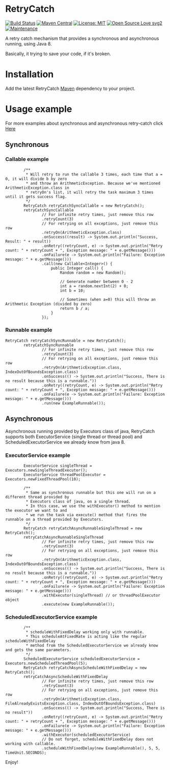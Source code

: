 # RetryCatch
[![Build Status](https://travis-ci.com/bnsd55/RetryCatch.svg?branch=master)](https://travis-ci.com/bnsd55/RetryCatch)
[![Maven Central](https://maven-badges.herokuapp.com/maven-central/com.github.bnsd55/RetryCatch/badge.svg)](https://maven-badges.herokuapp.com/maven-central/com.github.bnsd55/RetryCatch)
[![License: MIT](https://img.shields.io/badge/License-MIT-yellow.svg)](https://opensource.org/licenses/MIT)
[![Open Source Love svg2](https://badges.frapsoft.com/os/v2/open-source.svg?v=103)](https://github.com/ellerbrock/open-source-badges/)
[![Maintenance](https://img.shields.io/badge/Maintained%3F-yes-green.svg)](https://GitHub.com/Naereen/StrapDown.js/graphs/commit-activity)

A retry catch mechanism that provides a synchronous and asynchronous running, using Java 8.

Basically, it trying to save your code, if it's broken.

# Installation
Add the latest RetryCatch [Maven](https://search.maven.org/artifact/com.github.bnsd55/RetryCatch/1.0.0/jar) dependency to your project.


# Usage example
For more examples about synchronous and asynchronous retry-catch click [Here](/src/main/java/com/github/bnsd55/main/Main.java)

## Synchronous

### Callable example
```
        /**
         * Will retry to run the callable 3 times, each time that a = 0, it will divide b by zero
         * and throw an ArithmeticException. Because we've mentioned ArithmeticException.class in
         * retryOn's list, it will retry the task maximum 3 times until it gets success flag.
         */
        RetryCatch retryCatchSyncCallable = new RetryCatch();
        retryCatchSyncCallable
                // For infinite retry times, just remove this row
                .retryCount(3)
                // For retrying on all exceptions, just remove this row
                .retryOn(ArithmeticException.class)
                .onSuccess((result) -> System.out.println("Success, Result: " + result))
                .onRetry((retryCount, e) -> System.out.println("Retry count: " + retryCount + ", Exception message: " + e.getMessage()))
                .onFailure(e -> System.out.println("Failure: Exception message: " + e.getMessage()))
                .call(new Callable<Integer>() {
                    public Integer call() {
                        Random random = new Random();

                        // Generate number between 0 - 2
                        int a = random.nextInt(2) + 0;
                        int b = 10;

                        // Sometimes (when a=0) this will throw an Arithmetic Exception (divided by zero)
                        return b / a;
                    }
                });
```
### Runnable example
```
RetryCatch retryCatchSyncRunnable = new RetryCatch();
        retryCatchSyncRunnable
                // For infinite retry times, just remove this row
                .retryCount(3)
                // For retrying on all exceptions, just remove this row
                .retryOn(ArithmeticException.class, IndexOutOfBoundsException.class)
                .onSuccess(() -> System.out.println("Success, There is no result because this is a runnable."))
                .onRetry((retryCount, e) -> System.out.println("Retry count: " + retryCount + ", Exception message: " + e.getMessage()))
                .onFailure(e -> System.out.println("Failure: Exception message: " + e.getMessage()))
                .run(new ExampleRunnable());
```

## Asynchronous
Asynchronous running provided by Executors class of java, 
RetryCatch supports both ExecutorService (single thread or thread pool) and ScheduledExecutorService we already know from java 8.

### ExecutorService example

```
        ExecutorService singleThread = Executors.newSingleThreadExecutor();
        ExecutorService threadPoolExecutor = Executors.newFixedThreadPool(10);

        /**
         * Same as synchronous runnable but this one will run on a different thread provided by
         * Executors class of java, on a single thread.
         * In this case, we use the withExecutor() method to mention the executor we want to and
         * we run the task via execute() method that fires the runnable on a thread provided by Executors.
         */
        RetryCatch retryCatchAsyncRunnableSingleThread = new RetryCatch();
        retryCatchAsyncRunnableSingleThread
                // For infinite retry times, just remove this row
                .retryCount(3)
                // For retrying on all exceptions, just remove this row
                .retryOn(ArithmeticException.class, IndexOutOfBoundsException.class)
                .onSuccess(() -> System.out.println("Success, There is no result because this is a runnable."))
                .onRetry((retryCount, e) -> System.out.println("Retry count: " + retryCount + ", Exception message: " + e.getMessage()))
                .onFailure(e -> System.out.println("Failure: Exception message: " + e.getMessage()))
                .withExecutor(singleThread) // or threadPoolExecutor object
                .execute(new ExampleRunnable());
```

### ScheduledExecutorService example
```
        /**
         * scheduleWithFixedDelay working only with runnable.
         * This scheduleAtFixedRate is acting like the regular scheduleWithFixedDelay
         * method from the ScheduledExecutorService we already know and gets the same parameters.
         */
        ScheduledExecutorService scheduledExecutorService = Executors.newScheduledThreadPool(5);
        RetryCatch retryCatchAsyncScheduleWithFixedDelay = new RetryCatch();
        retryCatchAsyncScheduleWithFixedDelay
                // For infinite retry times, just remove this row
                .retryCount(3)
                // For retrying on all exceptions, just remove this row
                .retryOn(ArithmeticException.class, FileAlreadyExistsException.class, IndexOutOfBoundsException.class)
                .onSuccess(() -> System.out.println("Success, There is no result"))
                .onRetry((retryCount, e) -> System.out.println("Retry count: " + retryCount + ", Exception message: " + e.getMessage()))
                .onFailure(e -> System.out.println("Failure: Exception message: " + e.getMessage()))
                .withExecutor(scheduledExecutorService)
                // Do not forget, scheduleWithFixedDelay does not working with callable.
                .scheduleWithFixedDelay(new ExampleRunnable(), 5, 5, TimeUnit.SECONDS);
```

Enjoy!
